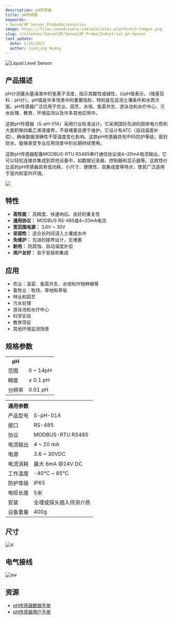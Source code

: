 ```yaml
---
description: pH传感器
title: pH传感器
keywords:
- SenseCAP Sensor_Probe&Accessories
image: https://files.seeedstudio.com/wiki/wiki-platform/S-tempor.png
slug: /cn/Sensor/SenseCAP/SenseCAP_Probe/Industrial-ph-Sensor
last_update:
  date: 1/16/2023
  author: jianjing Huang
---
```


![Liquid Level Sensor](https://files.seeedstudio.com/wiki/Industrial_Grade_ph_Sensor/Image/101990666_2.png)

## 产品描述

pH计测量水基溶液中的氢离子活度，指示其酸性或碱性，以pH值表示。（维基百科：pH计）。pH值是许多场景中的重要指标，特别是在监测土壤条件和水质方面。pH传感器广泛应用于农业、园艺、水培、鱼菜共生、游泳池和水疗中心、污水处理、教育、环境监测以及许多其他应用中。

这款pH传感器（S-pH-01A）采用行业标准设计。它采用国际先进的固体电介质和大面积聚四氟乙烯液接界，不易堵塞且便于维护。它设计有ATC（自动温度补偿），确保数据准确性不受温度变化影响。这款pH传感器具有IP65防护等级，密封防水，能够承受专业应用场景中的长期持续使用。

这款pH传感器配备MODBUS-RTU RS485串行通信协议或4~20mA电流输出。它可以轻松连接并集成到其他设备中，如数据记录器、控制器和显示器等。这款性价比高的pH传感器具有低功耗、小尺寸、便携性、高集成度等特点，使其广泛适用于室内和室外环境。

[![](https://files.seeedstudio.com/wiki/Seeed-WiKi/docs/images/300px-Get_One_Now_Banner-ragular.png)](https://www.seeedstudio.com/RS485-pH-Sensor-S-pH-01A-p-4632.html)

## 特性

* **高性能：** 高精度、快速响应、良好的重复性
* **通用协议：** MODBUS RS-485或4~20mA电流
* **宽范围电源：** 3.6V ~ 30V
* **坚固性：** 适合长时间浸入土壤或水中
* **免维护：** 先进的接界设计，无堵塞
* **耐用：** 防腐蚀、自动温度补偿
* **用户友好：** 易于安装和集成

## 应用

* 农业：温室、鱼菜共生、水培和作物种植等
* 畜牧业：牧场、草地和草甸
* 林业和园艺
* 污水处理
* 游泳池和水疗中心
* 科学实验
* 教育项目
* 其他环境监测场景

## 规格参数

<div className="wide-screen-container__39MF" data-is-widescreen="false" data-type="paragraph">
</div>

<!-- <style type="text/css">
.tg  {border-collapse:collapse;border-spacing:0; margin:10px}
.tg td{border-color:black;border-style:solid;border-width:1px;font-family:Arial, sans-serif;font-size:14px;
  overflow:hidden;padding:10px 5px;word-break:normal;}
.tg th{border-color:black;border-style:solid;border-width:1px;font-family:Arial, sans-serif;font-size:14px;
  font-weight:normal;overflow:hidden;padding:10px 5px;word-break:normal;}
.tg .tg-2fdn{border-color:#9b9b9b;text-align:left;vertical-align:top}
.tg .tg-e2cz{background-color:#9b9b9b;border-color:#9b9b9b;color:#ffffff;text-align:left;vertical-align:top}
</style> -->
<div>
  <table className="tg" data-data-style="undefined;table-layout: fixed; width: 677px;"><colgroup><col data-data-style="width: 223px;" /><col data-data-style="width: 454px;" /></colgroup>
    <tbody>
      <tr><th className="tg-luhj" colSpan={2}>pH</th></tr>
      <tr>
        <td className="tg-vkfu">范围</td>
        <td className="tg-vkfu">0 ~ 14pH</td>
      </tr>
      <tr>
        <td className="tg-vkfu">精度</td>
        <td className="tg-vkfu">± 0.1 pH</td>
      </tr>
      <tr>
        <td className="tg-vkfu">分辨率</td>
        <td className="tg-vkfu">0.01 pH</td>
      </tr>
    </tbody>
  </table>
  <div>
    <table className="tg" data-data-style="undefined;table-layout: fixed; width: 677px;"><colgroup><col data-data-style="width: 223px;" /><col data-data-style="width: 454px;" /></colgroup>
      <tbody>
        <tr><th className="tg-luhj" colSpan={2}>通用参数</th></tr>
        <tr>
          <td className="tg-vkfu"><span data-data-style="font-size: small;">产品型号</span></td>
          <td className="tg-vkfu">S-pH-01A</td>
        </tr>
        <tr>
          <td className="tg-vkfu">接口</td>
          <td className="tg-vkfu">RS-485</td>
        </tr>
        <tr>
          <td className="tg-vkfu">协议</td>
          <td className="tg-vkfu">MODBUS-RTU RS485</td>
        </tr>
        <tr>
          <td className="tg-vkfu">电流输出</td>
          <td className="tg-vkfu">4 ~ 20 mA</td>
        </tr>
        <tr>
          <td className="tg-vkfu">电源</td>
          <td className="tg-vkfu">3.6 ~ 30VDC</td>
        </tr>
        <tr>
          <td className="tg-vkfu">电流消耗</td>
          <td className="tg-vkfu">最大 6mA @24V DC</td>
        </tr>
        <tr>
          <td className="tg-vkfu">工作温度</td>
          <td className="tg-vkfu">-40℃ ~ 85℃</td>
        </tr>
        <tr>
          <td className="tg-vkfu">防护等级</td>
          <td className="tg-vkfu">IP65</td>
        </tr>
        <tr>
          <td className="tg-vkfu">电缆长度</td>
          <td className="tg-vkfu">5米</td>
        </tr>
        <tr>
          <td className="tg-vkfu">安装</td>
          <td className="tg-vkfu">全埋或探头插入待测介质</td>
        </tr>
        <tr>
          <td className="tg-vkfu">设备重量</td>
          <td className="tg-vkfu">400g</td>
        </tr>
      </tbody>
    </table>
  </div>
  <div className="wide-screen-container__39MF" data-is-widescreen="false" data-type="paragraph" />
</div>

## 尺寸

![d](https://files.seeedstudio.com/wiki/Industrial_Grade_ph_Sensor/Image/Probe_Dimensions.png)

## 电气接线

![ew](https://files.seeedstudio.com/wiki/Industrial_Grade_ph_Sensor/Image/Wiring_Diagram.jpg)

## 资源

* [pH传感器数据手册](https://files.seeedstudio.com/wiki/Industrial_Grade_ph_Sensor/RS485&4-20mACurrentpHSensor(S-pH-01)-Datasheet.pdf)
* [pH传感器用户手册](https://files.seeedstudio.com/wiki/Industrial_Grade_ph_Sensor/RS485&4-20mACurrentpHSensorUserManual-S-pH-01.pdf)
